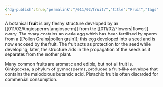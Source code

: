 ```yaml
---
{"dg-publish":true,"permalink":"/011/02/fruit/","title":"Fruit","tags":["BIOL412"],"created":"2024-09-26T13:45:04.087-07:00","updated":"2024-09-26T15:18:35.484-07:00"}
---
```


A botanical **fruit** is any fleshy structure developed by an [[011/02/Angiosperms\|angiosperm]] from the [[011/02/Flowers\|flower]] ovary. The ovary contains an ovule egg which has been fertilized by sperm from a [[Pollen Grains\|pollen grain]]; this egg developed into a seed and is now enclosed by the fruit. The fruit acts as protection for the seed while developing; later, the structure aids in the propagation of the seeds as it separates from the mother plant.

Many common fruits are aromatic and edible, but not all fruit is. Ginkgoceae, a phylum of gymnosperms, produces a fruit-like envelope that contains the malodorous butanoic acid. Pistachio fruit is often discarded for commercial consumption.